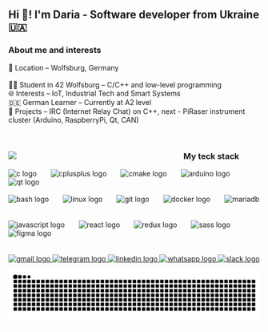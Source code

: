 
<h2 align="left">Hi 👋! I'm Daria  -  Software developer from Ukraine🇺🇦</h2>

<div>
  <!--<img align="left" width="350" height="auto" margin="20" src="https://badge.mediaplus.ma/darkblue/dyarkovs?1337Badge=off" />-->

### About me and interests
  <p align="left" padding="20" height="auto" >📍 Location – Wolfsburg, Germany<br><br>👩‍💻 Student in 42 Wolfsburg – C/C++ and low-level programming<br>🌐 Interests – IoT, Industrial Tech and   Smart Systems<br>🇩🇪 German Learner – Currently at A2 level<br>🔧 Projects – IRC (Internet Relay Chat) on C++, next - PiRaser instrument cluster (Arduino, RaspberryPi, Qt, CAN)</p
  <br />
</div>

<!--   <img src="https://github-readme-stats.vercel.app/api/top-langs/?username=daryark&layout=donut&theme=transparent&hide_border=true" height="150" alt="languages graph" /> -->
  <!--<img src="https://github-readme-streak-stats.herokuapp.com?user=daryark&theme=transparent&hide_border=true" height="150" alt="streak" />-->
<!--   <img src="https://github-readme-stats.vercel.app/api?username=daryark&theme=transparent&hide_border=true" height="150" alt="stats graph" /> -->
<br />
<div>
<img align="left" width="350" src="https://i.postimg.cc/jqX5FdqV/freepik-upload-90621.jpg"  display="block" margin-top="10" />
  
### My teck stack
  
<div align="left" >
  <img src="https://cdn.jsdelivr.net/gh/devicons/devicon/icons/c/c-original.svg" height="50" alt="c logo"  />
  <img width="20" />
  <img src="https://cdn.jsdelivr.net/gh/devicons/devicon/icons/cplusplus/cplusplus-original.svg" height="50" alt="cplusplus logo"  />
  <img width="20" />
  <img src="https://cdn.jsdelivr.net/gh/devicons/devicon/icons/cmake/cmake-original.svg" height="50" alt="cmake logo"  />
  <img width="20" />
  <img src="https://cdn.jsdelivr.net/gh/devicons/devicon/icons/arduino/arduino-original.svg" height="50" alt="arduino logo"  />
  <img width="20" />
  <img src="https://cdn.jsdelivr.net/gh/devicons/devicon/icons/qt/qt-original.svg" height="50" alt="qt logo"  />
  <br />
  <br />
  <img src="https://cdn.jsdelivr.net/gh/devicons/devicon/icons/bash/bash-original.svg" height="50" alt="bash logo"  />
  <img width="20" />
  <!--<img src="https://cdn.jsdelivr.net/gh/devicons/devicon/icons/ubuntu/ubuntu-original.svg" height="50" alt="ubuntu logo"  />
  <img width="20" />-->
  <img src="https://cdn.jsdelivr.net/gh/devicons/devicon/icons/linux/linux-original.svg" height="50" alt="linux logo"  />
  <img width="20" />
  <img src="https://cdn.jsdelivr.net/gh/devicons/devicon/icons/git/git-original.svg" height="50" alt="git logo"  />
  <img width="20" />
  <img src="https://cdn.jsdelivr.net/gh/devicons/devicon/icons/docker/docker-original.svg" height="50" width="50" alt="docker logo"  />
  <img width="20" />
  <img src="https://www.vectorlogo.zone/logos/mariadb/mariadb-icon.svg" alt="mariadb" width="50" height="50"/>
  <img width="20" />
  <br />
  <br />
  <img src="https://cdn.jsdelivr.net/gh/devicons/devicon/icons/javascript/javascript-original.svg" height="50" alt="javascript logo"  />
  <img width="20" />
  <img src="https://cdn.jsdelivr.net/gh/devicons/devicon/icons/react/react-original.svg" height="50" alt="react logo"  />
  <img width="20" />
  <img src="https://cdn.jsdelivr.net/gh/devicons/devicon/icons/redux/redux-original.svg" height="50" alt="redux logo"  />
  <img width="20" />
  <img src="https://cdn.jsdelivr.net/gh/devicons/devicon/icons/sass/sass-original.svg" height="50" alt="sass logo"  />
  <img width="20" />
  <img src="https://cdn.jsdelivr.net/gh/devicons/devicon/icons/figma/figma-original.svg" height="50" alt="figma logo"  />
  <img width="20" />
</div>
</div>

<br clear="both" />
<br />
<div align="left">
  <a href="mailto:yarkovska11@gmail.com">
    <img src="https://img.shields.io/static/v1?message=Gmail&logo=gmail&label=&color=D14836&logoColor=white&labelColor=&style=for-the-badge" height="35" alt="gmail logo" />
  </a>
  <a href="https://t.me/dar_y_ark">
    <img src="https://img.shields.io/static/v1?message=Telegram&logo=telegram&label=&color=2CA5E0&logoColor=white&labelColor=&style=for-the-badge" height="35" alt="telegram logo" />
  </a>
  <a href="https://www.linkedin.com/in/dasha-yarkovska">
    <img src="https://img.shields.io/static/v1?message=LinkedIn&logo=linkedin&label=&color=0077B5&logoColor=white&labelColor=&style=for-the-badge" height="35" alt="linkedin logo" />
  </a>
  <a href="https://wa.me/4915158865386">
    <img src="https://img.shields.io/static/v1?message=Whatsapp&logo=whatsapp&label=&color=25D366&logoColor=white&labelColor=&style=for-the-badge" height="35" alt="whatsapp logo" />
  </a>
  <a href="https://42born2code.slack.com/team/U0652MS5R24">
    <img src="https://img.shields.io/static/v1?message=Slack&logo=slack&label=&color=4A154B&logoColor=white&labelColor=&style=for-the-badge" height="35" alt="slack logo" />
  </a>
</div>


![Snake animation](https://raw.githubusercontent.com/daryark/daryark/output/github-contribution-grid-snake-dark.svg)

<!-- Proudly created with GPRM ( https://gprm.itsvg.in ) -->
